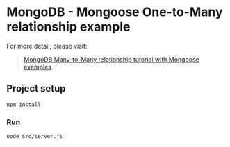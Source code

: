 # MongoDB - Mongoose One-to-Many relationship example

For more detail, please visit:
> [MongoDB Many-to-Many relationship tutorial with Mongoose examples](https://bezkoder.com/mongodb-many-to-many-mongoose/)

## Project setup
```
npm install
```

### Run
```
node src/server.js
```
